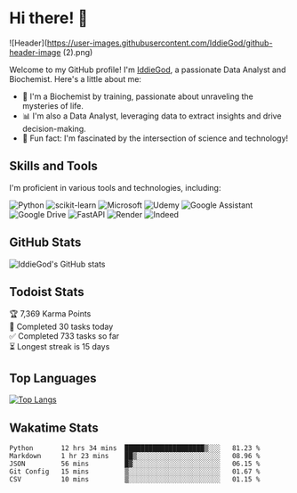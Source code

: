 # Hi there! 👋

![Header](https://user-images.githubusercontent.com/IddieGod/github-header-image (2).png)

Welcome to my GitHub profile! I'm [IddieGod](https://github.com/IddieGod), a passionate Data Analyst and Biochemist. Here's a little about me:

- 🔬 I'm a Biochemist by training, passionate about unraveling the mysteries of life.
- 📊 I'm also a Data Analyst, leveraging data to extract insights and drive decision-making.
- 🌟 Fun fact: I'm fascinated by the intersection of science and technology!

## Skills and Tools

I'm proficient in various tools and technologies, including:

![Python](https://img.shields.io/badge/python-3670A0?style=for-the-badge&logo=python&logoColor=ffdd54)
![scikit-learn](https://img.shields.io/badge/scikit--learn-%23F7931E.svg?style=for-the-badge&logo=scikit-learn&logoColor=white)
![Microsoft](https://img.shields.io/badge/Microsoft-0078D4?style=for-the-badge&logo=microsoft&logoColor=white)
![Udemy](https://img.shields.io/badge/Udemy-A435F0?style=for-the-badge&logo=Udemy&logoColor=white)
![Google Assistant](https://img.shields.io/badge/google%20assistant-4285F4?style=for-the-badge&logo=google%20assistant&logoColor=white)
![Google Drive](https://img.shields.io/badge/Google%20Drive-4285F4?style=for-the-badge&logo=googledrive&logoColor=white)
![FastAPI](https://img.shields.io/badge/FastAPI-005571?style=for-the-badge&logo=fastapi)
![Render](https://img.shields.io/badge/Render-%46E3B7.svg?style=for-the-badge&logo=render&logoColor=white)
![Indeed](https://img.shields.io/badge/indeed-003A9B?style=for-the-badge&logo=indeed&logoColor=white)

## GitHub Stats

![IddieGod's GitHub stats](https://github-readme-stats.vercel.app/api?username=IddieGod&show_icons=true&theme=dark)

## Todoist Stats

<!-- TODO-IST:START -->
🏆  7,369 Karma Points           
🌸  Completed 30 tasks today           
✅  Completed 733 tasks so far           
⏳  Longest streak is 15 days
<!-- TODO-IST:END -->

## Top Languages

[![Top Langs](https://github-readme-stats.vercel.app/api/top-langs/?username=IddieGod&layout=compact)](https://github.com/IddieGod/github-readme-stats)

## Wakatime Stats

<!--START_SECTION:waka-->
```text
Python       12 hrs 34 mins  ████████████████████▒░░░   81.23 % 
Markdown     1 hr 23 mins    ██▒░░░░░░░░░░░░░░░░░░░░░   08.96 % 
JSON         56 mins         █▓░░░░░░░░░░░░░░░░░░░░░░   06.15 % 
Git Config   15 mins         ▒░░░░░░░░░░░░░░░░░░░░░░░   01.67 % 
CSV          10 mins         ▒░░░░░░░░░░░░░░░░░░░░░░░   01.15 %

